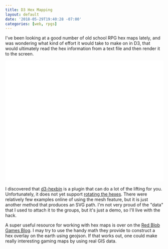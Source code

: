 ```yaml
---
title: D3 Hex Mapping
layout: default
date: '2018-05-29T19:40:28 -07:00'
categories: [web, rpgs]
---
```


<style>
svg {
  background: #fff;
}

.hexmesh {
  stroke: #000;
  stroke-width: 0.5px;
  fill: none;
}

.hexmesh-fine {
  stroke: #000;
  stroke-width: 0.25px;
  fill: none;
}
</style>

I've been looking at a good number of old school RPG hex maps lately, and was
wondering what kind of effort it would take to make on in D3, that would
ultimately read the hex information from a text file and then render it to the
screen.

<svg width="600" height="460"></svg>

I discovered that [d3-hexbin][1] is a plugin that can do a lot of the lifting
for you.  Unfortunately, it does not yet support [rotating the hexes][2].
There were relatively few examples online of using the mesh feature, but it
is just another method that produces an SVG path.  I'm not very proud of the
"data" that I used to attach it to the groups, but it's just a demo, so I'll
live with the hack.

A super useful resource for working with hex maps is over on the [Red Blob
Games Blog][3].  I may try to use the handy math they provide to construct a
hex overlay on the earth using geojson.  If that works out, one could make
really interesting gaming maps by using real GIS data.

[1]: https://github.com/d3/d3-hexbin
[2]: https://github.com/d3/d3-hexbin/issues/8
[3]: https://www.redblobgames.com/grids/hexagons/

<script src="https://d3js.org/d3.v4.min.js"></script>
<script src="https://d3js.org/d3-hexbin.v0.2.min.js"></script>
<script src="{{ '/assets/js/hex_map.js?v=' | append: site.github.build_revision | relative_url }}"></script>
